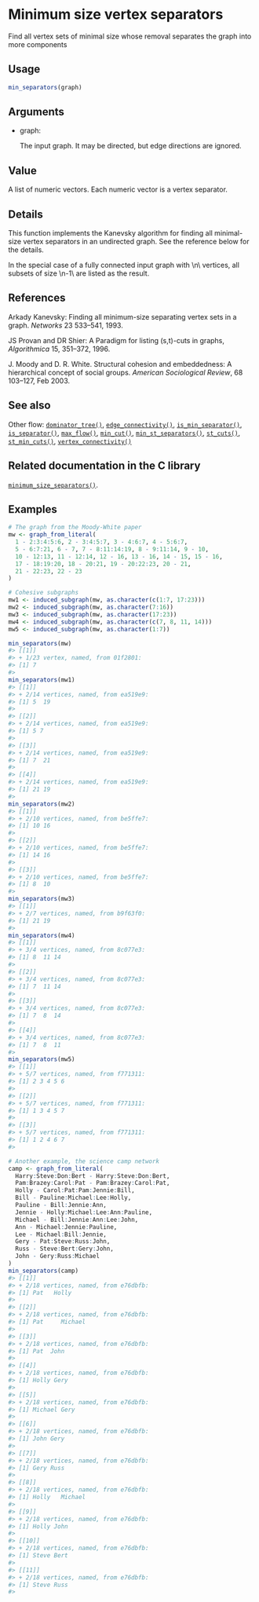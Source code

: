 # Minimum size vertex separators

Find all vertex sets of minimal size whose removal separates the graph
into more components

## Usage

``` r
min_separators(graph)
```

## Arguments

- graph:

  The input graph. It may be directed, but edge directions are ignored.

## Value

A list of numeric vectors. Each numeric vector is a vertex separator.

## Details

This function implements the Kanevsky algorithm for finding all
minimal-size vertex separators in an undirected graph. See the reference
below for the details.

In the special case of a fully connected input graph with \\n\\
vertices, all subsets of size \\n-1\\ are listed as the result.

## References

Arkady Kanevsky: Finding all minimum-size separating vertex sets in a
graph. *Networks* 23 533–541, 1993.

JS Provan and DR Shier: A Paradigm for listing (s,t)-cuts in graphs,
*Algorithmica* 15, 351–372, 1996.

J. Moody and D. R. White. Structural cohesion and embeddedness: A
hierarchical concept of social groups. *American Sociological Review*,
68 103–127, Feb 2003.

## See also

Other flow:
[`dominator_tree()`](https://r.igraph.org/reference/dominator_tree.md),
[`edge_connectivity()`](https://r.igraph.org/reference/edge_connectivity.md),
[`is_min_separator()`](https://r.igraph.org/reference/is_min_separator.md),
[`is_separator()`](https://r.igraph.org/reference/is_separator.md),
[`max_flow()`](https://r.igraph.org/reference/max_flow.md),
[`min_cut()`](https://r.igraph.org/reference/min_cut.md),
[`min_st_separators()`](https://r.igraph.org/reference/min_st_separators.md),
[`st_cuts()`](https://r.igraph.org/reference/st_cuts.md),
[`st_min_cuts()`](https://r.igraph.org/reference/st_min_cuts.md),
[`vertex_connectivity()`](https://r.igraph.org/reference/vertex_connectivity.md)

## Related documentation in the C library

[`minimum_size_separators()`](https://igraph.org/c/html/latest/igraph-Separators.html#igraph_minimum_size_separators).

## Examples

``` r
# The graph from the Moody-White paper
mw <- graph_from_literal(
  1 - 2:3:4:5:6, 2 - 3:4:5:7, 3 - 4:6:7, 4 - 5:6:7,
  5 - 6:7:21, 6 - 7, 7 - 8:11:14:19, 8 - 9:11:14, 9 - 10,
  10 - 12:13, 11 - 12:14, 12 - 16, 13 - 16, 14 - 15, 15 - 16,
  17 - 18:19:20, 18 - 20:21, 19 - 20:22:23, 20 - 21,
  21 - 22:23, 22 - 23
)

# Cohesive subgraphs
mw1 <- induced_subgraph(mw, as.character(c(1:7, 17:23)))
mw2 <- induced_subgraph(mw, as.character(7:16))
mw3 <- induced_subgraph(mw, as.character(17:23))
mw4 <- induced_subgraph(mw, as.character(c(7, 8, 11, 14)))
mw5 <- induced_subgraph(mw, as.character(1:7))

min_separators(mw)
#> [[1]]
#> + 1/23 vertex, named, from 01f2801:
#> [1] 7
#> 
min_separators(mw1)
#> [[1]]
#> + 2/14 vertices, named, from ea519e9:
#> [1] 5  19
#> 
#> [[2]]
#> + 2/14 vertices, named, from ea519e9:
#> [1] 5 7
#> 
#> [[3]]
#> + 2/14 vertices, named, from ea519e9:
#> [1] 7  21
#> 
#> [[4]]
#> + 2/14 vertices, named, from ea519e9:
#> [1] 21 19
#> 
min_separators(mw2)
#> [[1]]
#> + 2/10 vertices, named, from be5ffe7:
#> [1] 10 16
#> 
#> [[2]]
#> + 2/10 vertices, named, from be5ffe7:
#> [1] 14 16
#> 
#> [[3]]
#> + 2/10 vertices, named, from be5ffe7:
#> [1] 8  10
#> 
min_separators(mw3)
#> [[1]]
#> + 2/7 vertices, named, from b9f63f0:
#> [1] 21 19
#> 
min_separators(mw4)
#> [[1]]
#> + 3/4 vertices, named, from 8c077e3:
#> [1] 8  11 14
#> 
#> [[2]]
#> + 3/4 vertices, named, from 8c077e3:
#> [1] 7  11 14
#> 
#> [[3]]
#> + 3/4 vertices, named, from 8c077e3:
#> [1] 7  8  14
#> 
#> [[4]]
#> + 3/4 vertices, named, from 8c077e3:
#> [1] 7  8  11
#> 
min_separators(mw5)
#> [[1]]
#> + 5/7 vertices, named, from f771311:
#> [1] 2 3 4 5 6
#> 
#> [[2]]
#> + 5/7 vertices, named, from f771311:
#> [1] 1 3 4 5 7
#> 
#> [[3]]
#> + 5/7 vertices, named, from f771311:
#> [1] 1 2 4 6 7
#> 

# Another example, the science camp network
camp <- graph_from_literal(
  Harry:Steve:Don:Bert - Harry:Steve:Don:Bert,
  Pam:Brazey:Carol:Pat - Pam:Brazey:Carol:Pat,
  Holly - Carol:Pat:Pam:Jennie:Bill,
  Bill - Pauline:Michael:Lee:Holly,
  Pauline - Bill:Jennie:Ann,
  Jennie - Holly:Michael:Lee:Ann:Pauline,
  Michael - Bill:Jennie:Ann:Lee:John,
  Ann - Michael:Jennie:Pauline,
  Lee - Michael:Bill:Jennie,
  Gery - Pat:Steve:Russ:John,
  Russ - Steve:Bert:Gery:John,
  John - Gery:Russ:Michael
)
min_separators(camp)
#> [[1]]
#> + 2/18 vertices, named, from e76dbfb:
#> [1] Pat   Holly
#> 
#> [[2]]
#> + 2/18 vertices, named, from e76dbfb:
#> [1] Pat     Michael
#> 
#> [[3]]
#> + 2/18 vertices, named, from e76dbfb:
#> [1] Pat  John
#> 
#> [[4]]
#> + 2/18 vertices, named, from e76dbfb:
#> [1] Holly Gery 
#> 
#> [[5]]
#> + 2/18 vertices, named, from e76dbfb:
#> [1] Michael Gery   
#> 
#> [[6]]
#> + 2/18 vertices, named, from e76dbfb:
#> [1] John Gery
#> 
#> [[7]]
#> + 2/18 vertices, named, from e76dbfb:
#> [1] Gery Russ
#> 
#> [[8]]
#> + 2/18 vertices, named, from e76dbfb:
#> [1] Holly   Michael
#> 
#> [[9]]
#> + 2/18 vertices, named, from e76dbfb:
#> [1] Holly John 
#> 
#> [[10]]
#> + 2/18 vertices, named, from e76dbfb:
#> [1] Steve Bert 
#> 
#> [[11]]
#> + 2/18 vertices, named, from e76dbfb:
#> [1] Steve Russ 
#> 
```
